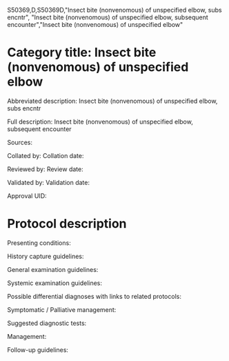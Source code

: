 S50369,D,S50369D,"Insect bite (nonvenomous) of unspecified elbow, subs encntr", "Insect bite (nonvenomous) of unspecified elbow, subsequent encounter","Insect bite (nonvenomous) of unspecified elbow"
# Category title: Insect bite (nonvenomous) of unspecified elbow

Abbreviated description: Insect bite (nonvenomous) of unspecified elbow, subs encntr

Full description: Insect bite (nonvenomous) of unspecified elbow, subsequent encounter

Sources:

Collated by:
Collation date:

Reviewed by:
Review date:

Validated by:
Validation date:

Approval UID:

# Protocol description

Presenting conditions:

History capture guidelines:

General examination guidelines:

Systemic examination guidelines:

Possible differential diagnoses with links to related protocols:

Symptomatic / Palliative management:

Suggested diagnostic tests:

Management:

Follow-up guidelines:
